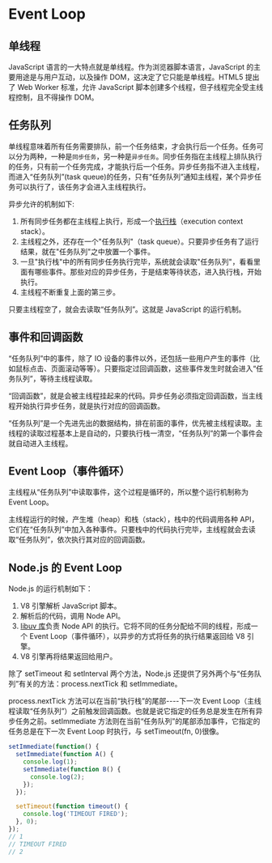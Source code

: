 # Event Loop

## 单线程

JavaScript 语言的一大特点就是单线程。作为浏览器脚本语言，JavaScript 的主要用途是与用户互动，以及操作 DOM，这决定了它只能是单线程。HTML5 提出了 Web Worker 标准，允许 JavaScript 脚本创建多个线程，但子线程完全受主线程控制，且不得操作 DOM。

## 任务队列

单线程意味着所有任务需要排队，前一个任务结束，才会执行后一个任务。任务可以分为两种，一种是`同步任务`，另一种是`异步任务`。同步任务指在主线程上排队执行的任务，只有前一个任务完成，才能执行后一个任务。异步任务指不进入主线程，而进入“任务队列”\(task queue\)的任务，只有“任务队列”通知主线程，某个异步任务可以执行了，该任务才会进入主线程执行。

异步允许的机制如下:

1. 所有同步任务都在主线程上执行，形成一个[执行栈](http://www.ruanyifeng.com/blog/2013/11/stack.html)（execution context stack）。
2. 主线程之外，还存在一个"任务队列"（task queue）。只要异步任务有了运行结果，就在"任务队列"之中放置一个事件。
3. 一旦"执行栈"中的所有同步任务执行完毕，系统就会读取"任务队列"，看看里面有哪些事件。那些对应的异步任务，于是结束等待状态，进入执行栈，开始执行。
4. 主线程不断重复上面的第三步。

只要主线程空了，就会去读取“任务队列”。这就是 JavaScript 的运行机制。

## 事件和回调函数

“任务队列”中的事件，除了 IO 设备的事件以外，还包括一些用户产生的事件（比如鼠标点击、页面滚动等等）。只要指定过回调函数，这些事件发生时就会进入“任务队列”，等待主线程读取。

“回调函数”，就是会被主线程挂起来的代码。异步任务必须指定回调函数，当主线程开始执行异步任务，就是执行对应的回调函数。

“任务队列”是一个先进先出的数据结构，排在前面的事件，优先被主线程读取。主线程的读取过程基本上是自动的，只要执行栈一清空，“任务队列”的第一个事件会就自动进入主线程。

## Event Loop（事件循环）

主线程从“任务队列”中读取事件，这个过程是循环的，所以整个运行机制称为 Event Loop。

主线程运行的时候，产生堆（heap）和栈（stack），栈中的代码调用各种 API，它们在“任务队列”中加入各种事件。只要栈中的代码执行完毕，主线程就会去读取“任务队列”，依次执行其对应的回调函数。

## Node.js 的 Event Loop

Node.js 的运行机制如下：

1. V8 引擎解析 JavaScript 脚本。
2. 解析后的代码，调用 Node API。
3. [libuv 库](https://github.com/libuv/libuv)负责 Node API 的执行。它将不同的任务分配给不同的线程，形成一个 Event Loop（事件循环），以异步的方式将任务的执行结果返回给 V8 引擎。
4. V8 引擎再将结果返回给用户。

除了 setTimeout 和 setInterval 两个方法，Node.js 还提供了另外两个与“任务队列”有关的方法：process.nextTick 和 setImmediate。

process.nextTick 方法可以在当前“执行栈”的尾部----下一次 Event Loop（主线程读取“任务队列”）之前触发回调函数。也就是说它指定的任务总是发生在所有异步任务之前。setImmediate 方法则在当前“任务队列”的尾部添加事件，它指定的任务总是在下一次 Event Loop 时执行，与 setTimeout\(fn, 0\)很像。

```js
setImmediate(function() {
  setImmediate(function A() {
    console.log(1);
    setImmediate(function B() {
      console.log(2);
    });
  });

  setTimeout(function timeout() {
    console.log('TIMEOUT FIRED');
  }, 0);
});
// 1
// TIMEOUT FIRED
// 2
```
